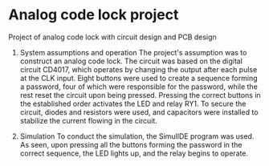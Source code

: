 # Analog code lock project
Project of analog code lock with circuit design and PCB design
1. System assumptions and operation
The project's assumption was to construct an analog code lock. The circuit was based on the digital circuit CD4017, which operates by changing the output after each pulse at the CLK input. Eight buttons were used to create a sequence forming a password, four of which were responsible for the password, while the rest reset the circuit upon being pressed. Pressing the correct buttons in the established order activates the LED and relay RY1. To secure the circuit, diodes and resistors were used, and capacitors were installed to stabilize the current flowing in the circuit.

2. Simulation
To conduct the simulation, the SimulIDE program was used. As seen, upon pressing all the buttons forming the password in the correct sequence, the LED lights up, and the relay begins to operate.
